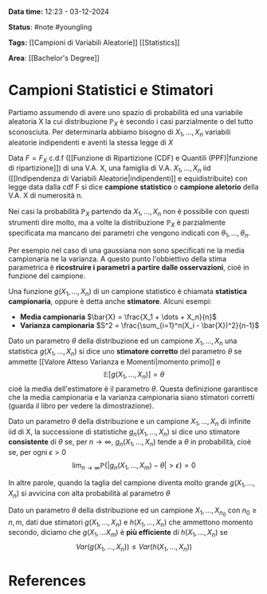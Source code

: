 **Data time:** 12:23 - 03-12-2024

**Status**: #note #youngling 

**Tags:** [[Campioni di Variabili Aleatorie]] [[Statistics]]

**Area**: [[Bachelor's Degree]]
# Campioni Statistici e Stimatori

Partiamo assumendo di avere uno spazio di probabilità ed una variabile aleatoria X la cui distribuzione $\mathbb{P}_X$ è secondo i casi parzialmente o del tutto sconosciuta. Per determinarla abbiamo bisogno di $X_1, \dots, X_n$ variabili aleatorie indipendenti e aventi la stessa legge di $X$ 

Data $F = F_X$ c.d.f ([[Funzione di Ripartizione (CDF) e Quantili (PPF)|funzione di ripartizione]]) di una V.A. X, una famiglia di V.A. $X_1, \dots, X_n$ iid ([[Indipendenza di Variabili Aleatorie|indipendenti]] e equidistribuite) con legge data dalla cdf F si dice **campione statistico** o **campione aletorio** della V.A. X di numerosità n.

Nei casi la probabilità $\mathbb{P}_X$ partendo da $X_1, \dots, X_n$ non è possibile con questi strumenti dire molto, ma a volte la distribuzione $\mathbb{P}_X$ è parzialmente specificata ma mancano dei parametri che vengono indicati con $\theta_1, \dots, \theta_n$.

Per esempio nel caso di una gaussiana non sono specificati ne la media campionaria ne la varianza. A questo punto l'obbiettivo della stima parametrica è **ricostruire i parametri a partire dalle osservazioni**, cioè in funzione del campione.

Una funzione $g(X_1, \dots, X_n)$ di un campione statistico è chiamata **statistica campionaria**, oppure è detta anche **stimatore**. Alcuni esempi:
- **Media campionaria** $\bar{X} = \frac{X_1 + \dots + X_n}{n}$
- **Varianza campionaria** $S^2 = \frac{\sum_{i=1}^n(X_i - \bar{X})^2}{n-1}$

Dato un parametro $\theta$ della distribuzione ed un campione $X_1, \dots, X_n$ una statistica $g(X_1, \dots, X_n)$ si dice uno **stimatore corretto** del parametro $\theta$ se ammette [[Valore Atteso Varianza e Momenti|momento primo]] e
$$\mathbb{E}[g(X_1, \dots, X_n)] = \theta$$
cioè la media dell'estimatore è il parametro $\theta$.
Questa definizione garantisce che la media campionaria e la varianza campionaria siano stimatori corretti (guarda il libro per vedere la dimostrazione).

Dato un parametro $\theta$ della distribuzione e un campione $X_1, \dots, X_n$ di infinite iid di X, la successione di statistiche $g_n(X_1, \dots, X_n)$ si dice uno stimatore **consistente** di $\theta$ se, per $n \to \infty$, $g_n(X_1, \dots, X_n)$ tende a $\theta$ in probabilità, cioè se, per ogni $\epsilon > 0$
$$\lim_{n\to\infty}\mathbb{P}\{|g_n(X_1, \dots, X_m) - \theta| > \epsilon\} = 0$$

In altre parole, quando la taglia del campione diventa molto grande $g(X_1, \dots, X_n)$ si avvicina con alta probabilità al parametro $\theta$

Dato un parametro $\theta$ della distribuzione ed un campione $X_1, \dots, X_{n_0}$ con $n_0 \geq n, m$, dati due stimatori $g(X_1, \dots, X_n)$ e $h(X_1, \dots, X_n)$ che ammettono momento secondo, diciamo che $g(X_1, \dots X_m)$ è **più efficiente** di $h(X_1, \dots, X_n)$ se
$$Var(g(X_1, \dots, X_n)) \leq Var(h(X_1, \dots, X_n))$$
# References